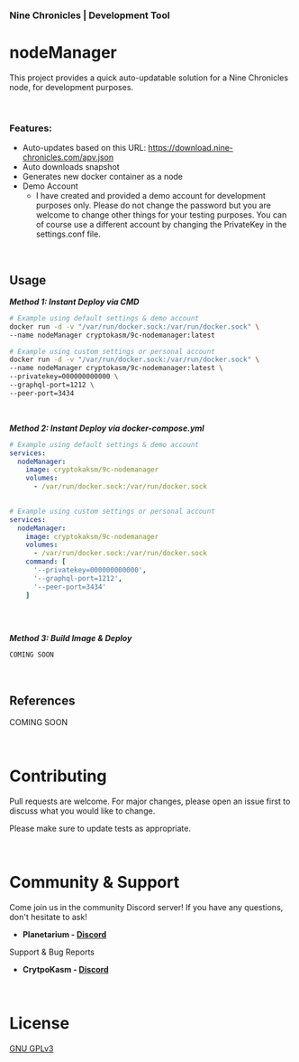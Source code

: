 ### Nine Chronicles | Development Tool
# nodeManager

This project provides a quick auto-updatable solution for a Nine Chronicles node, for development purposes.

<br>

### Features:
- Auto-updates based on this URL: https://download.nine-chronicles.com/apv.json
- Auto downloads snapshot
- Generates new docker container as a node
- Demo Account
    - I have created and provided a demo account for development purposes only. Please do not change the password but you are welcome to change other things for your testing purposes. 
    You can of course use a different account by changing the PrivateKey in the settings.conf file.

<br>

## Usage
***Method 1: Instant Deploy via CMD***

```bash
# Example using default settings & demo account
docker run -d -v "/var/run/docker.sock:/var/run/docker.sock" \
--name nodeManager cryptokasm/9c-nodemanager:latest

# Example using custom settings or personal account
docker run -d -v "/var/run/docker.sock:/var/run/docker.sock" \
--name nodeManager cryptokasm/9c-nodemanager:latest \
--privatekey=000000000000 \
--graphql-port=1212 \
--peer-port=3434
```

<br>

***Method 2: Instant Deploy via docker-compose.yml***

```yml
# Example using default settings & demo account
services:
  nodeManager:
    image: cryptokaksm/9c-nodemanager
    volumes:
      - /var/run/docker.sock:/var/run/docker.sock
    

# Example using custom settings or personal account
services:
  nodeManager:
    image: cryptokaksm/9c-nodemanager
    volumes:
      - /var/run/docker.sock:/var/run/docker.sock
    command: [
      '--privatekey=000000000000',
      '--graphql-port=1212',
      '--peer-port=3434'
    ]
    
```

<br>

***Method 3: Build Image & Deploy***

```bash
COMING SOON

```

<br>

## References
COMING SOON

<br>

# Contributing
Pull requests are welcome. For major changes, please open an issue first to discuss what you would like to change.

Please make sure to update tests as appropriate.

<br>

# Community & Support
Come join us in the community Discord server! If you have any questions, don't hesitate to ask!<br/>
- **Planetarium - [Discord](https://discord.gg/k6z2GS4yh2)**

Support & Bug Reports<br/>
- **CrytpoKasm - [Discord](https://discord.gg/k6z2GS4yh2)**

<br>

# License
[GNU GPLv3](https://choosealicense.com/licenses/gpl-3.0/)

